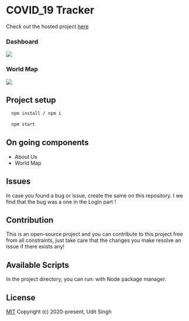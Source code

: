 # COVID_19 Tracker
Check out the hosted project [here](/)

### Dashboard 

![ ](https://github.com/Udit-singh/Covid-19_Tracker/blob/master/src/components/images/main.png)

### World Map 

![ ](https://github.com/Udit-singh/Covid-19_Tracker/blob/master/src/components/images/map.png)

## Project setup
```bash
  npm install / npm i
  
  npm start
```

## On going components
*  About Us
*  World Map

## Issues
In case you found a bug or issue, create the same on this repository. I we find that the bug was a one in the LogIn part !

## Contribution
This is an open-source project and you can contribute to this project free from all constraints, just take care that the changes you make resolve an issue if there exists any!

## Available Scripts

In the project directory, you can run:
with Node package manager.

## License

[MIT](http://opensource.org/licenses/MIT)
Copyright (c) 2020-present, Udit Singh